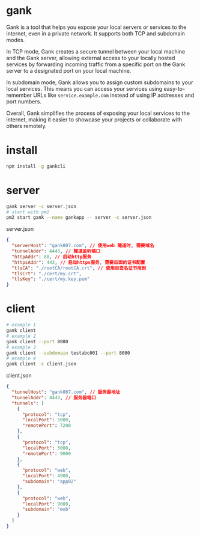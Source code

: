 # gank

Gank is a tool that helps you expose your local servers or services to the
internet, even in a private network. It supports both TCP and subdomain modes.

In TCP mode, Gank creates a secure tunnel between your local machine and the
Gank server, allowing external access to your locally hosted services by
forwarding incoming traffic from a specific port on the Gank server to a
designated port on your local machine.

In subdomain mode, Gank allows you to assign custom subdomains to your local
services. This means you can access your services using easy-to-remember URLs
like `service.example.com` instead of using IP addresses and port numbers.

Overall, Gank simplifies the process of exposing your local services to the
internet, making it easier to showcase your projects or collaborate with others
remotely.

# install

```bash
npm install -g gankcli
```

# server

```bash
gank server -c server.json
# start with pm2
pm2 start gank --name gankapp -- server -c server.json
```

server.json

```json
{
  "serverHost": "gank007.com", // 使用web 隧道时, 需要域名
  "tunnelAddr": 4443, // 隧道监听端口
  "httpAddr": 80, // 启动http服务
  "httpsAddr": 443, // 启动https服务, 需要后面的证书配置
  "tlsCA": "./rootCA/rootCA.crt", // 使用自签名证书用到
  "tlsCrt": "./cert/my.crt",
  "tlsKey": "./cert/my.key.pem"
}
```

# client

```bash
# example 1 
gank client
# example 2
gank client --port 8080
# example 3
gank client --subdomain testabc001 --port 8000
# example 4
gank client -c client.json
```

client.json

```json
{
  "tunnelHost": "gank007.com", // 服务器地址
  "tunnelAddr": 4443, // 服务器端口
  "tunnels": [
    {
      "protocol": "tcp",
      "localPort": 5000,
      "remotePort": 7200
    },
    {
      "protocol": "tcp",
      "localPort": 5000,
      "remotePort": 9000
    },
    {
      "protocol": "web",
      "localPort": 4900,
      "subdomain": "app02"
    },
    {
      "protocol": "web",
      "localPort": 9000,
      "subdomain": "mob"
    }
  ]
}
```
